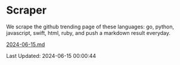 # Scraper

We scrape the github trending page of these languages: go, python, javascript, swift, html, ruby, and push a markdown result everyday.

[2024-06-15.md](https://github.com/henson/Scraper/blob/master/2024-06-15.md)

Last Updated: 2024-06-15 00:00:44